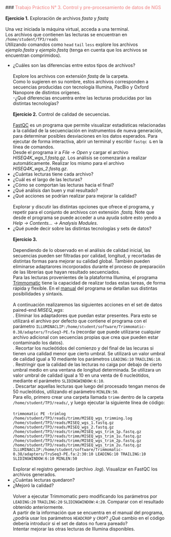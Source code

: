 ###<span style="color:LightCoral"> Trabajo Práctico N° 3. Control y pre-procesamiento de datos de NGS </span> <br/><br/>
**Ejercicio 1.** Exploración de archivos _fasta_ y _fastq_<br/><br/>
Una vez iniciada la máquina virtual, acceda a una terminal.<br/>
Los archivos que contienen las lecturas se encuentran en `/home/student/TP3/reads`<br/>
Utilizando comandos como `head` `tail` `less` explore los archivos _ejemplo.fasta_ y _ejemplo.fastq_ (tenga en cuenta que los archivos se encuentran comprimidos).<br/>
- ¿Cuáles son las diferencias entre estos tipos de archivos?<br/><br/>
Explore los archivos con extensión _fastq_ de la carpeta.<br/>
Como lo sugieren en su nombre, estos archivos corresponden a secuencias producidas con tecnología Illumina, PacBio y Oxford Nanopore de distintos orígenes.<br/>
-¿Qué diferencias encuentra entre las lecturas producidas por las distintas tecnologías?<br/><br/>
**Ejercicio 2.** Control de calidad de secuencias.<br/><br/>
[FastQC](www.bioinformatics.babraham.ac.uk/projects/fastqc) es un programa que permite visualizar estadísticas relacionadas a la calidad de la secuenciación en instrumentos de nueva generación, para determinar posibles desviaciones en los datos esperados.
Para ejecutar de forma interactiva, abrir un terminal y escribir `fastqc &` en la línea de comandos.<br/>
Desde el programa ir a _File -> Open_ y cargar el archivo _HISEQ4K\_wgs\_1.fastq.gz_. Los análisis se comenzarán a realizar automáticamente. Realizar los mismo para el archivo _HISEQ4K\_wgs\_2.fastq.gz_. <br/>
- ¿Cuántas lecturas tiene cada archivo?<br/>
- ¿Cuál es el largo de las lecturas?<br/>
- ¿Cómo se comportan las lecturas hacia el final?<br/>
- ¿Qué análisis dan buen y mal resultado?<br/>
- ¿Qué acciones se podrían realizar para mejorar la calidad?<br/><br/>
Explorar y discutir las distintas opciones que ofrece el programa, y repetir para el conjunto de archivos con extensión _.fastq_. Note que desde el programa se puede acceder a una ayuda sobre esto yendo a _Help -> Contents... -> Analysis Modules_.<br/>
- ¿Qué puede decir sobre las distintas tecnologías y sets de datos?<br/><br/>
**Ejercicio 3.**<br/><br/>
Dependiendo de lo observado en el análisis de calidad inicial, las secuencias pueden ser filtradas por calidad, longitud, y recortadas de distintas formas para mejorar su calidad global. También pueden eliminarse adaptarores incorporados durante el proceso de preparación de las librerías que hayan resultado secuenciados.<br/>
Para las lecturas provenientes de la plataforma Illumina, el programa [Trimmomatic](www.usadellab.org/cms/?page=trimmomatic) tiene la capacidad de realizar todas estas tareas, de forma rápida y flexible. En el [manual](www.usadellab.org/cms/uploads/supplementary/Trimmomatic/TrimmomaticManual_V0.32.pdf) del programa se detallan sus distintas posibilidades y sintaxis.<br/><br/>
A continuación realizaremos las siguientes acciones en el set de datos paired-end _MISEQ\_wgs_:<br/>
. Eliminar los adaptadores que puedan estar presentes. Para esto se utilizará el archivo por defecto que contiene el programa con el parámetro `ILLUMINACLIP:/home/student/software/Trimmomatic-0.38/adapters/TruSeq3-PE.fa` (recordar que puede utilizarse cualquier archivo adicional con secuencias propias que crea que pueden estar contaminado los datos).<br/>
. Recortar los nucleótidos del comienzo y del final de las lecuras si tienen una calidad menor que cierto umbral. Se utilizará un valor umbral de calidad igual a 10 mediante los parámetros `LEADING:10` `TRAILING:10`.<br/>
. Restringir que la calidad de las lecturas no caiga por debajo de cierto umbral medio en una ventana de longitud determinada. Se utilizara un valor umbral de calidad igual a 10 en una venta de 6 nucleótidos, mediante el parámetro `SLIDINGWINDOW:6:10`.<br/>
. Descartar aquellas lecturas que luego del procesado tengan menos de 50 nucleótidos, utilizando el parámetro `MINLEN:50`.<br/>
Para ello, primero crear una carpeta llamada `trimm` dentro de la carpeta `/home/student/TP3/reads/`, y luego ejecutar la siguiente línea de código:<br/><br/>
`trimmomatic PE -trimlog /home/student/TP3/reads/trimm/MISEQ_wgs_trimming.log /home/student/TP3/reads/MISEQ_wgs_1.fastq.gz /home/student/TP3/reads/MISEQ_wgs_2.fastq.gz /home/student/TP3/reads/trimm/MISEQ_wgs_trim_1p.fastq.gz /home/student/TP3/reads/trimm/MISEQ_wgs_trim_1u.fastq.gz /home/student/TP3/reads/trimm/MISEQ_wgs_trim_2p.fastq.gz /home/student/TP3/reads/trimm/MISEQ_wgs_trim_2u.fastq.gz ILLUMINACLIP:/home/student/software/Trimmomatic-0.38/adapters/TruSeq3-PE.fa:2:30:10 LEADING:10 TRAILING:10 SLIDINGWINDOW:6:10 MINLEN:50`<br/><br/>
Explorar el registro generado (archivo _.log_). Visualizar en FastQC los archivos generados.<br/>
- ¿Cuántas lecturas quedaron?<br/>
- ¿Mejoró la calidad?<br/><br/>
Volver a ejecutar Trimmomatic pero modificando los parámetros por `LEADING:20` `TRAILING:20` `SLIDINGWINDOW:4:20`. Comparar con el resultado obtenido anteriormente.<br/>
A partir de la información que se encuentra en el manual del programa, ¿podría usar los parámetros `HEADCROP` y `CROP`? ¿Qué cambio en el código debería introducir si el set de datos no fuera pareado?<br/>
Intentar mejorar las otras lecturas de Illumina disponibles.<br/><br/>
